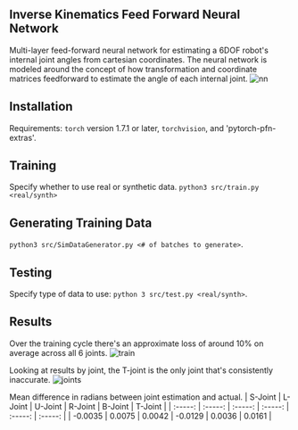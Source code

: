 ## Inverse Kinematics Feed Forward Neural Network
Multi-layer feed-forward neural network for estimating a 6DOF robot's internal joint angles from cartesian coordinates. The neural network is modeled around the concept of how transformation and coordinate matrices feedforward to estimate the angle of each internal joint.
![nn](https://github.com/alexander-jh/KineNet/blob/main/src/result/nn_diagram.png)

## Installation
Requirements: `torch` version 1.7.1 or later, `torchvision`, and 'pytorch-pfn-extras'.

## Training
Specify whether to use real or synthetic data.
``python3 src/train.py <real/synth>``

## Generating Training Data
``python3 src/SimDataGenerator.py <# of batches to generate>``.

## Testing
Specify type of data to use:
``python 3 src/test.py <real/synth>``.

## Results
Over the training cycle there's an approximate loss of around 10% on average across all 6 joints.
![train](https://github.com/alexander-jh/KineNet/blob/main/src/result/loss.png)

Looking at results by joint, the T-joint is the only joint that's consistently inaccurate.
![joints](https://github.com/alexander-jh/KineNet/blob/main/src/result/train_loss.png)

Mean difference in radians between joint estimation and actual.
| S-Joint | L-Joint | U-Joint | R-Joint | B-Joint | T-Joint |
| :-----: | :-----: | :-----: | :-----: | :-----: | :-----: |
| -0.0035 |  0.0075 | 0.0042  | -0.0129 |  0.0036 |  0.0161 |

